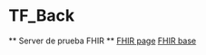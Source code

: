 # TF_Back

** Server de prueba FHIR **
[FHIR page](https://hapi.fhir.org)
[FHIR base](https://hapi.fhir.org/baseR5)